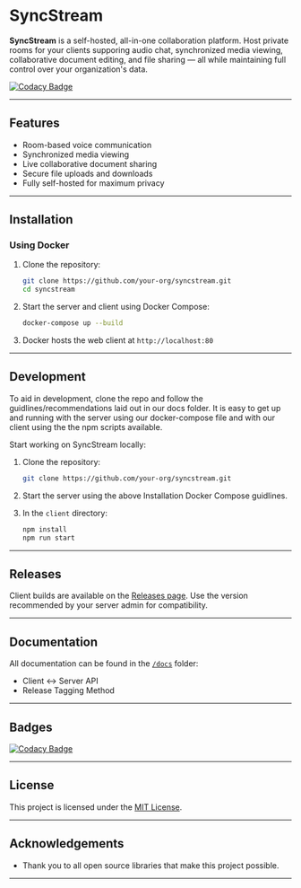 # SyncStream

**SyncStream** is a self-hosted, all-in-one collaboration platform. Host private rooms for your clients supporing audio chat, synchronized media viewing, collaborative document editing, and file sharing — all while maintaining full control over your organization's data. 

[![Codacy Badge](https://app.codacy.com/project/badge/Grade/4fbf9027d58743f1ab354d2fa686371e)](https://app.codacy.com/gh/SyncStream-Org/SyncStream/dashboard?utm_source=gh&utm_medium=referral&utm_content=&utm_campaign=Badge_grade)

---

## Features

- Room-based voice communication
- Synchronized media viewing
- Live collaborative document sharing
- Secure file uploads and downloads
- Fully self-hosted for maximum privacy

---

## Installation

### Using Docker 

1. Clone the repository:
   ```bash
   git clone https://github.com/your-org/syncstream.git
   cd syncstream
   ```

2. Start the server and client using Docker Compose:
   ```bash
   docker-compose up --build
   ```

3. Docker hosts the web client at `http://localhost:80`

---

## Development
To aid in development, clone the repo and follow the guidlines/recommendations laid out in our docs folder. It is easy to get up and running with the server using our docker-compose file and with our client using the the npm scripts available.

Start working on SyncStream locally:

1. Clone the repository:
   ```bash
   git clone https://github.com/your-org/syncstream.git
   ```

2. Start the server using the above Installation Docker Compose guidlines.

4. In the `client` directory:
   ```bash
   npm install
   npm run start
   ```

---

## Releases

Client builds are available on the [Releases page](https://github.com/SyncStream-Org/SyncStream/releases). Use the version recommended by your server admin for compatibility.

---

## Documentation

All documentation can be found in the [`/docs`](./docs) folder:

- Client <-> Server API
- Release Tagging Method

---

## Badges

[![Codacy Badge](https://api.codacy.com/project/badge/Grade/your-project-id)](https://app.codacy.com/gh/your-org/syncstream/dashboard)

---


## License

This project is licensed under the [MIT License](LICENSE).

---

## Acknowledgements

- Thank you to all open source libraries that make this project possible.

---
